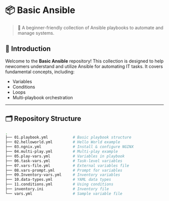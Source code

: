 
# 📦 Basic Ansible

> 🚀 A beginner-friendly collection of Ansible playbooks to automate and manage systems.

## 📖 Introduction

Welcome to the **Basic Ansible** repository! This collection is designed to help newcomers understand and utilize Ansible for automating IT tasks. It covers fundamental concepts, including:

- Variables
- Conditions
- Loops
- Multi-playbook orchestration

---

## 🗂️ Repository Structure

```bash
.
├── 01.playbook.yml           # Basic playbook structure
├── 02.helloworld.yml         # Hello World example
├── 03.ngnix.yml              # Install & configure NGINX
├── 04.multi-play.yml         # Multi-play example
├── 05.play-vars.yml          # Variables in playbook
├── 06.task-vars.yml          # Task-level variables
├── 07.vars-file.yml          # External variables file
├── 08.vars-prompt.yml        # Prompt for variables
├── 09.Inventory-vars.yml     # Inventory variables
├── 10.data-types.yml         # YAML data types
├── 11.conditions.yml         # Using conditions
├── inventory.ini             # Inventory file
└── vars.yml                  # Sample variable file
